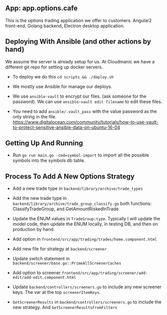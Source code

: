 ## App: app.options.cafe

This is the options trading application we offer to customers. Angular2 front-end, Golang backend, Electron desktop application. 

## Deploying With Ansible (and other actions by hand)

We assume the server is already setup for us. At Cloudmanic we have a different git repo for setting up docker servers.

* To deploy we do this ```cd scripts && ./deploy.sh```

* We mostly use Ansible for manage our deploys.

* We use ```ansible-vault``` to encrypt our files. (ask someone for the password). We can use ```ansible-vault edit filename``` to edit these files. 

* You need to add ```ansible/.vault_pass``` with the value password as the only string in the file. https://www.digitalocean.com/community/tutorials/how-to-use-vault-to-protect-sensitive-ansible-data-on-ubuntu-16-04


## Getting Up And Running

* Run `go run main.go -cmd=symbol-import` to import all the possible symbols into the symbols db table.


## Process To Add A New Options Strategy 

* Add a new trade type in `backend/library/archive/trade_types`

* Add the new trade type in `backend/library/archive/trade_group_classify.go` both functions: ClassifyTradeGroup, and GetAmountRiskedInTrade

* Update the ENUM values in `TradeGroup:type`. Typically I will update the model code, then update the ENUM locally, in testing DB, and then on production by hand.

* Add option in `frontend/src/app/trading/trades/home.component.html` 

* Add new file for strategy at `backend/screener`

* Update switch statement in `backend/screener/base.go::PrimeAllScreenerCaches` 

* Add option to screener `frontend/src/app/trading/screener/add-edit/add-edit.component.html`

* Update `backend/controllers/screeners.go` to include any new screener keys. The var at the top `screenerItemKeys`.

* `GetScreenerResults` in `backend/controllers/screeners.go` to include the new strategy. And `GetScreenerResultsFromFilters`